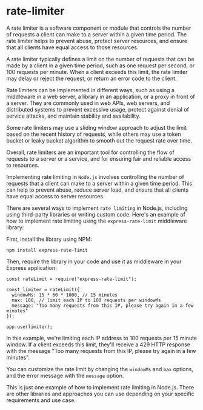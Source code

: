 # rate-limiter
A rate limiter is a software component or module that controls the number of requests a client can make to a server within a given time period. The rate limiter helps to prevent abuse, protect server resources, and ensure that all clients have equal access to those resources.

A rate limiter typically defines a limit on the number of requests that can be made by a client in a given time period, such as one request per second, or 100 requests per minute. When a client exceeds this limit, the rate limiter may delay or reject the request, or return an error code to the client.

Rate limiters can be implemented in different ways, such as using a middleware in a web server, a library in an application, or a proxy in front of a server. They are commonly used in web APIs, web servers, and distributed systems to prevent excessive usage, protect against denial of service attacks, and maintain stability and availability.

Some rate limiters may use a sliding window approach to adjust the limit based on the recent history of requests, while others may use a token bucket or leaky bucket algorithm to smooth out the request rate over time.

Overall, rate limiters are an important tool for controlling the flow of requests to a server or a service, and for ensuring fair and reliable access to resources.

Implementing rate limiting in `Node.js` involves controlling the number of requests that a client can make to a server within a given time period. This can help to prevent abuse, reduce server load, and ensure that all clients have equal access to server resources.

There are several ways to implement `rate limiting` in Node.js, including using third-party libraries or writing custom code. Here's an example of how to implement rate limiting using the `express-rate-limit` middleware library:

First, install the library using NPM:
```
npm install express-rate-limit
```
Then, require the library in your code and use it as middleware in your Express application:

```
const rateLimit = require("express-rate-limit");

const limiter = rateLimit({
  windowMs: 15 * 60 * 1000, // 15 minutes
  max: 100, // limit each IP to 100 requests per windowMs
  message: "Too many requests from this IP, please try again in a few minutes"
});

app.use(limiter);
```
In this example, we're limiting each IP address to 100 requests per 15 minute window. If a client exceeds this limit, they'll receive a 429 HTTP response with the message "Too many requests from this IP, please try again in a few minutes".

You can customize the rate limit by changing the `windowMs` and `max` options, and the error message with the `message` option.

This is just one example of how to implement rate limiting in Node.js. There are other libraries and approaches you can use depending on your specific requirements and use case.
